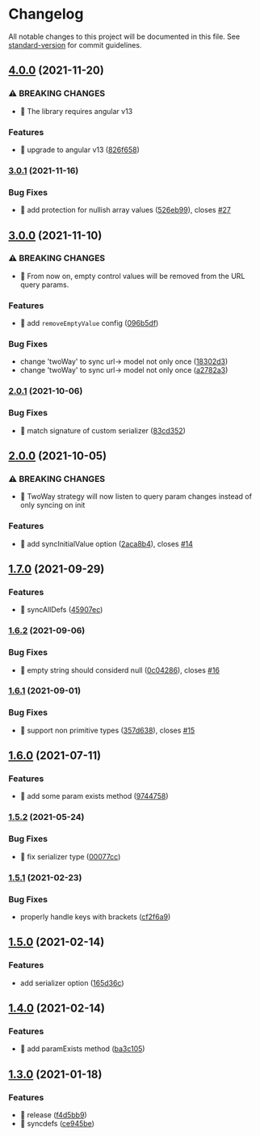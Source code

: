 # Changelog

All notable changes to this project will be documented in this file. See [standard-version](https://github.com/conventional-changelog/standard-version) for commit guidelines.

## [4.0.0](https://github.com/ngneat/bind-query-params/compare/v3.0.1...v4.0.0) (2021-11-20)


### ⚠ BREAKING CHANGES

* 🧨 The library requires angular v13

### Features

* 🎸 upgrade to angular v13 ([826f658](https://github.com/ngneat/bind-query-params/commit/826f658cb54467be063885b47e70a0cd2a0e44da))

### [3.0.1](https://github.com/ngneat/bind-query-params/compare/v3.0.0...v3.0.1) (2021-11-16)


### Bug Fixes

* 🐛 add protection for nullish array values ([526eb99](https://github.com/ngneat/bind-query-params/commit/526eb999c5993e38cd18c85b53e6156cbeeb10d9)), closes [#27](https://github.com/ngneat/bind-query-params/issues/27)

## [3.0.0](https://github.com/ngneat/bind-query-params/compare/v2.0.1...v3.0.0) (2021-11-10)


### ⚠ BREAKING CHANGES

* 🧨 From now on, empty control values will be removed from the URL query
params.

### Features

* 🎸 add `removeEmptyValue` config ([096b5df](https://github.com/ngneat/bind-query-params/commit/096b5dfb3435dfa7cfbfb2efb3e5af4568a685b6))


### Bug Fixes

* change 'twoWay' to sync url-> model not only once ([18302d3](https://github.com/ngneat/bind-query-params/commit/18302d32030047389ed6c3eb88c7d894093915db))
* change 'twoWay' to sync url-> model not only once ([a2782a3](https://github.com/ngneat/bind-query-params/commit/a2782a3dc43c6f1c82fedc02089a59cc17187a76))

### [2.0.1](https://github.com/ngneat/bind-query-params/compare/v2.0.0...v2.0.1) (2021-10-06)


### Bug Fixes

* 🐛 match signature of custom serializer ([83cd352](https://github.com/ngneat/bind-query-params/commit/83cd352df74e6ea40497eff1d75d4afab9a34541))

## [2.0.0](https://github.com/ngneat/bind-query-params/compare/v1.7.0...v2.0.0) (2021-10-05)


### ⚠ BREAKING CHANGES

* 🧨 TwoWay strategy will now listen to query param changes instead of only
syncing on init

### Features

* 🎸 add syncInitialValue option ([2aca8b4](https://github.com/ngneat/bind-query-params/commit/2aca8b4d39a4d1f32ba5f1f8bf6ab1eab5e289bd)), closes [#14](https://github.com/ngneat/bind-query-params/issues/14)

## [1.7.0](https://github.com/ngneat/bind-query-params/compare/v1.6.2...v1.7.0) (2021-09-29)


### Features

* 🎸 syncAllDefs ([45907ec](https://github.com/ngneat/bind-query-params/commit/45907ec611a2928abedf88bed8af86fde7e8520a))

### [1.6.2](https://github.com/ngneat/bind-query-params/compare/v1.6.1...v1.6.2) (2021-09-06)


### Bug Fixes

* 🐛 empty string should considerd null ([0c04286](https://github.com/ngneat/bind-query-params/commit/0c04286314c2e2592675b8795e2f8c459dd0e81d)), closes [#16](https://github.com/ngneat/bind-query-params/issues/16)

### [1.6.1](https://github.com/ngneat/bind-query-params/compare/v1.6.0...v1.6.1) (2021-09-01)


### Bug Fixes

* 🐛 support non primitive types ([357d638](https://github.com/ngneat/bind-query-params/commit/357d63875a60a801bc5f33e7b37feab01e5106bc)), closes [#15](https://github.com/ngneat/bind-query-params/issues/15)

## [1.6.0](https://github.com/ngneat/bind-query-params/compare/v1.5.2...v1.6.0) (2021-07-11)


### Features

* 🎸 add some param exists method ([9744758](https://github.com/ngneat/bind-query-params/commit/9744758c9534cfc55e10535a90736f66250a83be))

### [1.5.2](https://github.com/ngneat/bind-query-params/compare/v1.5.1...v1.5.2) (2021-05-24)


### Bug Fixes

* 🐛 fix serializer type ([00077cc](https://github.com/ngneat/bind-query-params/commit/00077cc1ea5ae89b733bec810aff496aee378c89))

### [1.5.1](https://github.com/ngneat/bind-query-params/compare/v1.5.0...v1.5.1) (2021-02-23)


### Bug Fixes

* properly handle keys with brackets ([cf2f6a9](https://github.com/ngneat/bind-query-params/commit/cf2f6a9bf6058a1cccfc50be14b8ecec274a0456))

## [1.5.0](https://github.com/ngneat/bind-query-params/compare/v1.4.0...v1.5.0) (2021-02-14)


### Features

* add serializer option ([165d36c](https://github.com/ngneat/bind-query-params/commit/165d36c508bfc4d08b31af7595f0ce54a3bbbd16))

## [1.4.0](https://github.com/ngneat/bind-query-params/compare/v1.3.0...v1.4.0) (2021-02-14)


### Features

* 🎸 add paramExists method ([ba3c105](https://github.com/ngneat/bind-query-params/commit/ba3c105b0ca512b2e7566d7c72cce38e0abd940c))

## [1.3.0](https://github.com/ngneat/bind-query-params/compare/v1.2.0...v1.3.0) (2021-01-18)


### Features

* 🎸 release ([f4d5bb9](https://github.com/ngneat/bind-query-params/commit/f4d5bb9671a258cfd1ffcc284a8ac9a523a1c496))
* 🎸 syncdefs ([ce945be](https://github.com/ngneat/bind-query-params/commit/ce945bea672fad15adcc0b47a5584976c71a6b5b))
